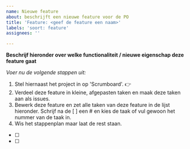 ```yaml
---
name: Nieuwe feature
about: beschrijft een nieuwe feature voor de PO
title: 'Feature: <geef de feature een naam>'
labels: 'soort: feature'
assignees: ''

---
```


**Beschrijf hieronder over welke functionaliteit / nieuwe eigenschap deze feature gaat**


*Voer nu de volgende stappen uit:*
1. Stel hiernaast het project in op 'Scrumboard'. 👉
2. Verdeel deze feature in kleine, afgepasten taken en maak deze taken aan als issues.
3. Bewerk deze feature en zet alle taken van deze feature in de lijst hieronder. Schrijf na de [ ] een # en kies de taak of vul gewoon het nummer van de taak in.
4. Wis het stappenplan maar laat de rest staan.

- [ ] 
- [ ] 

